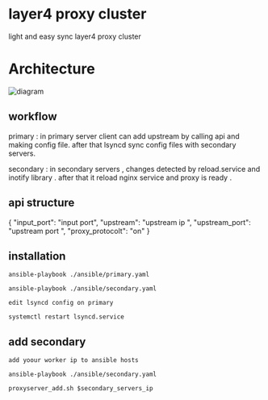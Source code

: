 # layer4 proxy cluster 
light and easy sync layer4 proxy cluster 
 
# Architecture
  ![diagram](https://user-images.githubusercontent.com/80030346/118617397-d7204500-b7d7-11eb-8c4e-96d3cdc8b787.png)
  
  ## workflow
  primary : in primary server client can add upstream by calling api and making config file. after that lsyncd sync config files with secondary servers. 
  
  secondary : in secondary servers ,  changes detected by reload.service and inotify library . after that it reload nginx service  and proxy is ready . 

## api structure

{
	"input_port": "input port",
	"upstream": "upstream ip ",
	"upstream_port": "upstream port ",
	"proxy_protocolt": "on" 
}	
  
  
  
  
## installation

```console
ansible-playbook ./ansible/primary.yaml

ansible-playbook ./ansible/secondary.yaml

edit lsyncd config on primary 

systemctl restart lsyncd.service 

```

## add secondary


```console
add yoour worker ip to ansible hosts 

ansible-playbook ./ansible/secondary.yaml

proxyserver_add.sh $secondary_servers_ip
```
